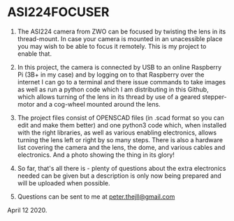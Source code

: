 # ASI224FOCUSER

1) The ASI224 camera from ZWO can be focused by twisting the lens in its thread-mount. In case your camera is mounted in an unacessible place you may wish to be able to focus it remotely. This is my project to enable that.

2) In this project, the camera is connected by USB to an online Raspberry Pi (3B+ in my case) and by logging on to that Raspberry over the internet I can go to a terminal and there issue commands to take images as well as run a python code which I am distributing in this Github, which allows turning of the lens in its thread by use of a geared stepper-motor and a cog-wheel mounted around the lens.

3) The project files consist of OPENSCAD files (in .scad format so you can edit and make them better) and one python3 code which, when installed with the right libraries, as well as various enabling electronics, allows turning the lens left or right by so many steps. There is also a hardware list covering the camera and the lens, the dome, and various cables and electronics. And a photo showing the thing in its glory!

4) So far, that's all there is - plenty of questions about the extra electronics needed can be given but a description is only now being prepared and will be uploaded when possible.

5) Questions can be sent to me at peter.thejll@gmail.com

April 12 2020.
